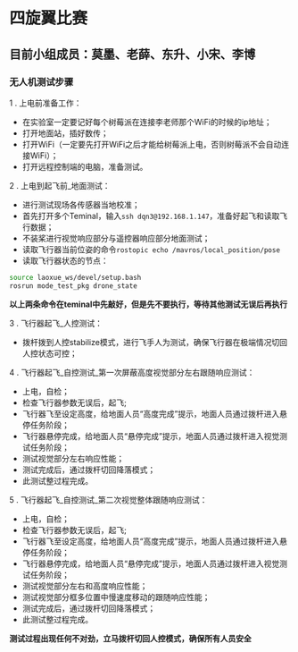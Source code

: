 # 四旋翼比赛

## 目前小组成员：莫墨、老薛、东升、小宋、李博

### 无人机测试步骤

1 . 上电前准备工作：

+ 在实验室一定要记好每个树莓派在连接李老师那个WiFi的时候的ip地址；
+ 打开地面站，插好数传；
+ 打开WiFi（一定要先打开WiFi之后才能给树莓派上电，否则树莓派不会自动连接WiFi）；
+ 打开远程控制端的电脑，准备测试。

2 . 上电到起飞前_地面测试：

+ 进行测试现场各传感器当地校准；
+ 首先打开多个Teminal，输入`ssh dqn3@192.168.1.147`，准备好起飞和读取飞行数据；
+ 不装桨进行视觉响应部分与遥控器响应部分地面测试；
+ 读取飞行器当前位姿的命令`rostopic echo /mavros/local_position/pose`
+ 读取飞行器状态的节点：
``` bash
source laoxue_ws/devel/setup.bash
rosrun mode_test_pkg drone_state
```
**以上两条命令在teminal中先敲好，但是先不要执行，等待其他测试无误后再执行** 
 
3 . 飞行器起飞_人控测试：

+ 拨杆拨到人控stabilize模式，进行飞手人为测试，确保飞行器在极端情况切回人控状态可控；

4 . 飞行器起飞_自控测试_第一次屏蔽高度视觉部分左右跟随响应测试：

+ 上电，自检；
+ 检查飞行器参数无误后，起飞;
+ 飞行器飞至设定高度，给地面人员“高度完成”提示，地面人员通过拨杆进入悬停任务阶段；
+ 飞行器悬停完成，给地面人员“悬停完成”提示，地面人员通过拨杆进入视觉测试任务阶段；
+ 测试视觉部分左右响应性能；
+ 测试完成后，通过拨杆切回降落模式；
+ 此测试整过程完成。

5 . 飞行器起飞_自控测试_第二次视觉整体跟随响应测试：

+ 上电，自检；
+ 检查飞行器参数无误后，起飞;
+ 飞行器飞至设定高度，给地面人员“高度完成”提示，地面人员通过拨杆进入悬停任务阶段；
+ 飞行器悬停完成，给地面人员“悬停完成”提示，地面人员通过拨杆进入视觉测试任务阶段；
+ 测试视觉部分左右和高度响应性能；
+ 测试视觉部分框多位置中慢速度移动的跟随响应性能；
+ 测试完成后，通过拨杆切回降落模式；
+ 此测试整过程完成。

**测试过程出现任何不对劲，立马拨杆切回人控模式，确保所有人员安全**






